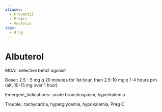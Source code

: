```yaml
---
aliases:
  - Proventil
  - ProAir
  - Ventolin
tags:
  - drug
---
```

# Albuterol

MOA:: selective beta2 agonist

Dose:: 2.5 - 5 mg q 20 minutes for 1st hour, then 2.5-10 mg q 1-4 hours prn (alt, 10-15 mg over 1 hour)

Emergent_Indications:: acute bronchospasm, hyperkalemia

Trouble:: tachycardia, hyperglycemia, hypokalemia, Preg C
